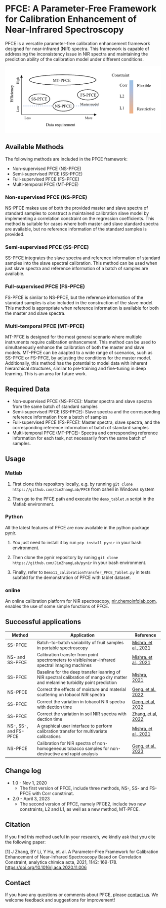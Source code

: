 # PFCE: A Parameter-Free Framework for Calibration Enhancement of Near-Infrared Spectroscopy

PFCE is a versatile parameter-free calibration enhancement framework designed for near-infrared (NIR) spectra. This framework is capable of addressing the inconsistency issue in NIR spectra and maintaining the prediction ability of the calibration model under different conditions. 



![TOC.PNG](TOC.PNG "TOC")


## Available Methods

The following methods are included in the PFCE framework:

- Non-supervised PFCE (NS-PFCE)
- Semi-supervised PFCE (SS-PFCE)
- Full-supervised PFCE (FS-PFCE)
- Multi-temporal PFCE (MT-PFCE)

### Non-supervised PFCE (NS-PFCE)

NS-PFCE makes use of both the provided master and slave spectra of standard samples to construct a maintained calibration slave model by implementing a correlation constraint on the regression coefficients. This method is suitable for cases where both master and slave standard spectra are available, but no reference information of the standard samples is provided.

### Semi-supervised PFCE (SS-PFCE)

SS-PFCE integrates the slave spectra and reference information of standard samples into the slave spectral calibration. This method can be used when just slave spectra and reference information of a batch of samples are available. 

### Full-supervised PFCE (FS-PFCE)

FS-PFCE is similar to NS-PFCE, but the reference information of the standard samples is also included in the construction of the slave model. This method is appropriate when reference information is available for both the master and slave spectra.

### Multi-temporal PFCE (MT-PFCE)

MT-PFCE is designed for the most general scenario where multiple instruments require calibration enhancement. This method can be used to simultaneously enhance the calibration of both the master and slave models. MT-PFCE can be adapted to a wide range of scenarios, such as SS-PFCE or FS-PFCE, by adjusting the conditions for the master model. Additionally, this method has the potential to model data with inherent hierarchical structures, similar to pre-training and fine-tuning in deep learning. This is an area for future work.



## Required Data

- Non-supervised PFCE (NS-PFCE): Master spectra and slave spectra from the same batch of standard samples
- Semi-supervised PFCE (SS-PFCE): Slave spectra and the corresponding reference information from a batch of samples
- Full-supervised PFCE (FS-PFCE): Master spectra, slave spectra, and the corresponding reference information of batch of standard samples
- Multi-temporal PFCE (MT-PFCE):  Spectra and corresponding reference information for each task, not necessarily from the same batch of samples.

## Usage

### Matlab

1. First clone this repository locally, e.g. by running `git clone https://github.com/JinZhangLab/PFCE` from xshell in Windows system

2. Then go to the PFCE path and execute the `demo_tablet.m` script in the Matlab environment.

### Python

All the latest features of PFCE are now available in the python package [pynir](https://pypi.org/project/pynir/). 

1. You just need to install it by run `pip install pynir` in your bash environment.

2. Then clone the pynir repository by runing `git clone https://github.com/JinZhangLab/pynir` in your bash environment. 

3. Finally, refer to `Demo11_calibrationTransfer_PFCE_Tablet.py` in tests subfold for the demonstration of PFCE with tablet dataset.

### online

An online calibration platform for NIR spectroscopy, [nir.chemoinfolab.com](https://nir.chemoinfolab.com), enables the use of some simple functions of PFCE.



## Successful applications

| Method                | Application                                                                                                                     | Reference                                                                                                                          |
| --------------------- | ------------------------------------------------------------------------------------------------------------------------------- | ---------------------------------------------------------------------------------------------------------------------------------- |
| SS-PFCE               | Batch-to-batch variability of fruit samples in portable spectroscopy                                                            | [Mishra, et al., 2021](https://www.sciencedirect.com/science/article/pii/S0003267021005973)                                        |
| NS- and SS-PFCE       | Calibration transfer from point spectrometers to visible/near-infrared spectral imaging machines                                | [Mishra, et al., 2021](https://www.sciencedirect.com/science/article/pii/S0003267021009806)                                        |
| SS-PFCE               | Baseline for the deep transfer leanring of NIR spectral calibration of mango dry matter and melamine turbidity point prediction | [Mishra, 2021](https://www.sciencedirect.com/science/article/pii/S0169743921000514)                                                |
| NS-PFCE               | Correct the effects of moisture and material scattering on tobacol NIR spectra                                                  | [Geng, et al., 2022](https://www.sciencedirect.com/science/article/abs/pii/S0026265X22006257)                                      |
| SS-PFCE               | Correct the variation in tobacol NIR spectra with dection time                                                                  | [Geng, et al, 2022](http://www.fxcsxb.com/fxcsxb/ch/reader/create_pdf.aspx?file_no=20220714&flag=1&journal_id=fxcsxb&year_id=2022) |
| SS-PFCE               | Correct the variation in soil NIR spectra with dection time                                                                     | [Zhang, et al, 2022](http://www.analchem.cn/article/doi/10.19756/j.issn.0253-3820.211236)                                          |
| NS-, SS-, and FS-PFCE | A graphical user interface to perform calibration transfer for multivariate calibrations                                        | [Mishra, et al., 2021](https://www.sciencedirect.com/science/article/pii/S0169743921001064)                                        |
| NS-PFCE               | Calibration for NIR spectra of non-homogeneous tobacco samples for non-destructive and rapid analysis                           | [Geng, et al., 2023](https://doi.org/10.1039/D2AY01805E)                                                                           |

## Change log

- 1.0 - Nov 1, 2020
  - The first version of PFCE, include three methods, NS-, SS- and FS-PFCE with Corr constrinat.
- 2.0 - April 3, 2023
  - The second version of PFCE, namely PFCE2, include two new constraints, L2 and L1, as well as a new method, MT-PFCE.

## Citation

If you find this method useful in your research, we kindly ask that you cite the following paper:

[1] J Zhang, BY Li, Y Hu, et. al. A Parameter-Free Framework for Calibration Enhancement of Near-Infrared Spectroscopy Based on Correlation Constraint, analytica chimica acta, 2021, 1142: 169-178. https://doi.org/10.1016/j.aca.2020.11.006

## Contact

If you have any questions or comments about PFCE, please [contact us](mailto:zhangjin@mail.nankai.edu.cn). We welcome feedback and suggestions for improvement!
